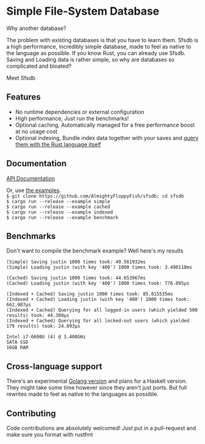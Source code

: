 # Simple File-System Database

Why another database?  
  
The problem with existing databases is that you have to learn them. 
Sfsdb is a high performance, incredibly simple database, made to feel as native to the language as possible. If you know Rust, you can already use Sfsdb. 
Saving and Loading data is rather simple, so why are databases so complicated and bloated?  
  
Meet Sfsdb

## Features
 * No runtime dependencies or external configuration
 * High performance, Just run the benchmarks!
 * Optional caching, Automatically managed for a free performance boost at no usage cost
 * Optional indexing, Bundle index data together with your saves and [query them with the Rust language itself](https://github.com/AlmightyFloppyFish/sfsdb/blob/master/examples/indexed.rs#59)


## Documentation
[API Documentation](https://docs.rs/sfsdb/)

Or, use [the examples](https://github.com/AlmightyFloppyFish/sfsdb/tree/master/examples).  
`$ git clone https://github.com/AlmightyFloppyFish/sfsdb; cd sfsdb`  
`$ cargo run --release --example simple`  
`$ cargo run --release --example cached`  
`$ cargo run --release --example indexed`  
`$ cargo run --release --example benchmark`  

## Benchmarks
Don't want to compile the benchmark example? Well here's my results
```
(Simple) Saving justin 1000 times took: 40.561932ms
(Simple) Loading justin (with key '400') 1000 times took: 3.490118ms

(Cached) Saving justin 1000 times took: 44.653967ms
(Cached) Loading justin (with key '400') 1000 times took: 776.095µs

(Indexed + Cached) Saving justin 1000 times took: 85.815535ms
(Indexed + Cached) Loading justin (with key '400') 1000 times took: 662.987µs
(Indexed + Cached) Querying for all logged-in users (which yielded 500 results) took: 44.308µs
(Indexed + Cached) Querying for all locked-out users (which yielded 179 results) took: 24.893µs
```
```
Intel i7-6600U (4) @ 3.400GHz
SATA SSD
16GB RAM
```

## Cross-language support
There's an experimental [Golang version](https://github.com/AlmightyFloppyFish/sfsdb-go) and plans for a Haskell version.  
They might take some time however since they aren't just ports. But full rewrites made to feel as native to the languages as possible. 

## Contributing
Code contributions are absolutely welcomed! Just put in a pull-request and make sure you format with rustfmt
